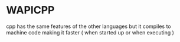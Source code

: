 # WAPICPP
cpp has the same features of the other languages but it compiles to machine code making it faster ( when started up or when executing ) 
